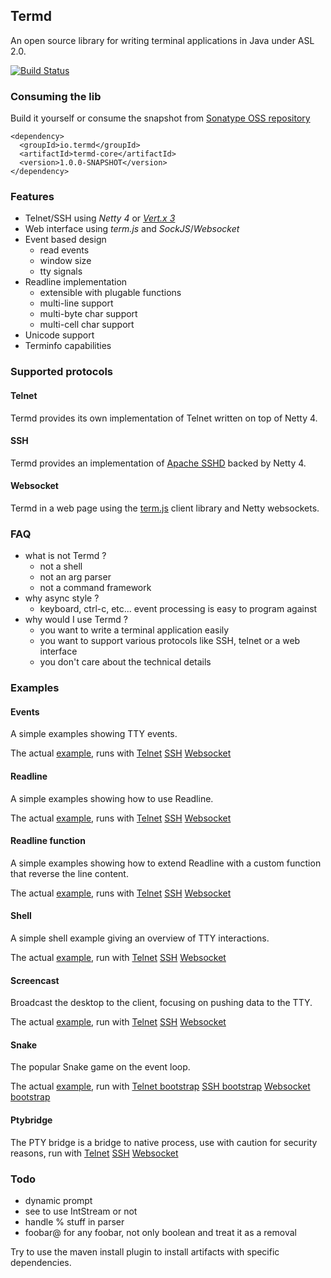 ## Termd

An open source library for writing terminal applications in Java under ASL 2.0.

[![Build Status](https://termd.ci.cloudbees.com/buildStatus/icon?job=termd-core)](https://termd.ci.cloudbees.com/job/termd-core/)

### Consuming the lib

Build it yourself or consume the snapshot from [Sonatype OSS repository](https://oss.sonatype.org/content/repositories/snapshots/io/termd/termd-core/)

```
<dependency>
  <groupId>io.termd</groupId>
  <artifactId>termd-core</artifactId>
  <version>1.0.0-SNAPSHOT</version>
</dependency>
```

### Features

- Telnet/SSH using _Netty 4_ or [_Vert.x 3_](https://github.com/vert-x3/vertx-shell)
- Web interface using _term.js_ and _SockJS_/_Websocket_
- Event based design
   - read events
   - window size
   - tty signals
- Readline implementation
   - extensible with plugable functions
   - multi-line support
   - multi-byte char support
   - multi-cell char support
- Unicode support
- Terminfo capabilities

### Supported protocols

#### Telnet

Termd provides its own implementation of Telnet written on top of Netty 4.

#### SSH

Termd provides an implementation of [Apache SSHD](http://mina.apache.org/sshd-project/) backed by Netty 4.

#### Websocket

Termd in a web page using the [term.js](https://github.com/chjj/term.js/) client library and Netty websockets.

### FAQ

- what is not Termd ?
  - not a shell
  - not an arg parser
  - not a command framework
- why async style ?
  - keyboard, ctrl-c, etc... event processing is easy to program against
- why would I use Termd ?
  - you want to write a terminal application easily
  - you want to support various protocols like SSH, telnet or a web interface
  - you don't care about the technical details

### Examples

#### Events

A simple examples showing TTY events.

The actual [example](src/examples/java/examples/events/EventsExample.java), runs with
[Telnet](src/examples/java/examples/events/TelnetEventsExample.java)
[SSH](src/examples/java/examples/events/SshEventsExample.java)
[Websocket](src/examples/java/examples/events/WebsocketEventsExample.java)

#### Readline

A simple examples showing how to use Readline.

The actual [example](src/examples/java/examples/readline/ReadlineExample.java), runs with
[Telnet](src/examples/java/examples/readline/TelnetReadlineExample.java)
[SSH](src/examples/java/examples/readline/SshReadlineExample.java)
[Websocket](src/examples/java/examples/readline/WebsocketReadlineExample.java)

#### Readline function

A simple examples showing how to extend Readline with a custom function that reverse the line content.

The actual [example](src/examples/java/examples/readlinefunction/ReadlineFunctionExample.java), runs with
[Telnet](src/examples/java/examples/readlinefunction/TelnetReadlineFunctionExample.java)
[SSH](src/examples/java/examples/readlinefunction/SshReadlineFunctionExample.java)
[Websocket](src/examples/java/examples/readlinefunction/WebsocketReadlineFunctionExample.java)

#### Shell

A simple shell example giving an overview of TTY interactions.

The actual [example](src/examples/java/examples/shell/Shell.java), run with
[Telnet](src/examples/java/examples/shell/TelnetShellExample.java)
[SSH](src/examples/java/examples/shell/SshShellExample.java)
[Websocket](src/examples/java/examples/shell/WebsocketShellExample.java)

#### Screencast

Broadcast the desktop to the client, focusing on pushing data to the TTY.

The actual [example](src/examples/java/examples/screencast/Screencaster.java), run with
[Telnet](src/examples/java/examples/screencast/TelnetScreencastingExample.java)
[SSH](src/examples/java/examples/screencast/SshScreencastingExample.java)
[Websocket](src/examples/examples/java/screencast/WebsocketScreencastingExample.java)

#### Snake

The popular Snake game on the event loop.

The actual [example](src/examples/java/examples/snake/SnakeGame.java), run with
[Telnet bootstrap](src/examples/java/examples/screencast/TelnetScreencastingExample.java)
[SSH bootstrap](src/examples/java/examples/screencast/SshScreencastingExample.java)
[Websocket bootstrap](src/examples/java/examples/screencast/WebsocketScreencastingExample.java)

#### Ptybridge

The PTY bridge is a bridge to native process, use with caution for security reasons, run with
[Telnet](src/examples/java/examples/ptybridge/TelnetPtyBridgeExample.java)
[SSH](src/examples/java/examples/ptybridge/SshPtyBridgeExample.java)
[Websocket](src/examples/java/examples/ptybridge/WebsocketPtyBridgeExample.java)

### Todo

- dynamic prompt
- see to use IntStream or not
- handle % stuff in parser
- foobar@ for any foobar, not only boolean and treat it as a removal

Try to use the maven install plugin to install artifacts with specific dependencies.
